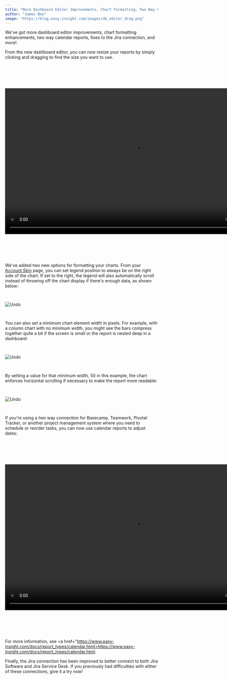 ```yaml
---
title: "More Dashboard Editor Improvements, Chart Formatting, Two Way Calendars"
author: "James Boe"
image: "https://blog.easy-insight.com/images/db_editor_drag.png"
---
```


We've got more dashboard editor improvements, chart formatting enhancements, two way calendar reports, fixes to the Jira connection, and more!.<!--more--><!--more-->

From the new dashboard editor, you can now resize your reports by simply clicking and dragging to find the size you want to use. 

<div style="padding-top:80px;padding-bottom:80px"><video preload="auto" width="854" height="480" loop muted autoplay playsinline><source src="https://blog.easy-insight.com/images/dashboard_resize.mp4"></video></div>

We've added two new options for formatting your charts. From your <a href="https://www.easy-insight.com/a/account/skin">Account Skin</a> page, you can set legend position to always be on the right side of the chart. If set to the right, the legend will also automatically scroll instead of throwing off the chart display if there's enough data, as shown below:

<img style="max-width:500px;margin-top:30px;margin-bottom:30px" src="https://blog.easy-insight.com/images/legend_scrolling.png" alt="Undo" class="img img-responsive"/>

You can also set a minimum chart element width in pixels. For example, with a column chart with no minimum width, you might see the bars compress together quite a bit if the screen is small or the report is nested deep in a dashboard:

<img style="max-width:500px;margin-top:30px;margin-bottom:30px" src="https://blog.easy-insight.com/images/column_narrow.png" alt="Undo" class="img img-responsive"/>

By setting a value for that minimum width, 50 in this example, the chart enforces horizontal scrolling if necessary to make the report more readable:

<img style="max-width:500px;margin-top:30px;margin-bottom:30px" src="https://blog.easy-insight.com/images/column_wide.png" alt="Undo" class="img img-responsive"/>

If you're using a two way connection for Basecamp, Teamwork, Pivotal Tracker, or another project management system where you need to schedule or reorder tasks, you can now use calendar reports to adjust dates:

<div style="padding-top:80px;padding-bottom:80px"><video preload="auto" width="854" height="480" loop muted autoplay playsinline><source src="https://blog.easy-insight.com/images/two_way_calendar.mp4"></video></div>
 
For more information, see <a href="https://www.easy-insight.com/docs/report_types/calendar.html>https://www.easy-insight.com/docs/report_types/calendar.html</a>.

Finally, the Jira connection has been improved to better connect to both Jira Software and Jira Service Desk. If you previously had difficulties with either of these connections, give it a try now!